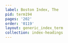 ```yaml
---
label: Boston Index, The
pid: term194
pages: '202'
order: '0119'
layout: generic_index_term
collection: index-headings
---
```

